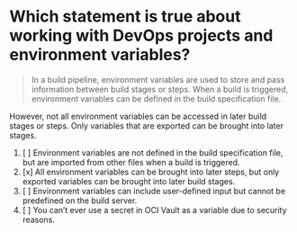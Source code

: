 # Which statement is true about working with DevOps projects and environment variables?

> In a build pipeline, environment variables are used to store and pass information between build stages or steps. When a build is triggered, environment variables can be defined in the build specification file.

However, not all environment variables can be accessed in later build stages or steps. Only variables that are exported can be brought into later stages.

1. [ ] Environment variables are not defined in the build specification file, but are imported from other files when a build is triggered.
1. [x] All environment variables can be brought into later steps, but only exported variables can be brought into later build stages.
1. [ ] Environment variables can include user-defined input but cannot be predefined on the build server.
1. [ ] You can’t ever use a secret in OCI Vault as a variable due to security reasons.